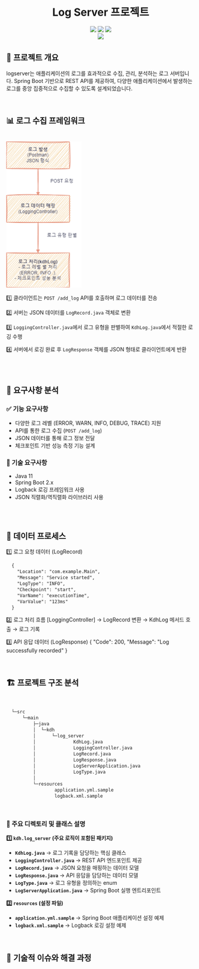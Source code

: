 <div align="center">

<!-- logo -->
# Log Server 프로젝트
[<img src="https://img.shields.io/badge/-readme.md-important?style=flat&logo=google-chrome&logoColor=white" />]() [<img src="https://img.shields.io/badge/-tech blog-blue?style=flat&logo=google-chrome&logoColor=white" />]() [<img src="https://img.shields.io/badge/release-v0.0.0-yellow?style=flat&logo=google-chrome&logoColor=white" />]() 
<br/> [<img src="https://img.shields.io/badge/프로젝트 기간-2023.03.17~2023.7.15-green?style=flat&logo=&logoColor=white" />]()
</div> 

## 📜 프로젝트 개요
logserver는 애플리케이션의 로그를 효과적으로 수집, 관리, 분석하는 로그 서버입니다.
Spring Boot 기반으로 REST API를 제공하여, 다양한 애플리케이션에서 발생하는 로그를 중앙 집중적으로 수집할 수 있도록 설계되었습니다.

<br />

## **📊 로그 수집 프레임워크**
<br />

<img src="images/log-server-process.png" alt="설명" style="width: 200px; height: auto;">

<br />

1️⃣ 클라이언트는 `POST /add_log` API를 호출하며 로그 데이터를 전송

2️⃣ 서버는 JSON 데이터를 `LogRecord.java` 객체로 변환

3️⃣ `LoggingController.java`에서 로그 유형을 판별하여 `KdhLog.java`에서 적절한 로깅 수행

4️⃣ 서버에서 로깅 완료 후 `LogResponse` 객체를 JSON 형태로 클라이언트에게 반환

<br />

<br />


## 📌 요구사항 분석
### ✅ 기능 요구사항

- 다양한 로그 레벨 (ERROR, WARN, INFO, DEBUG, TRACE) 지원
- API를 통한 로그 수집 (`POST /add_log`)
- JSON 데이터를 통해 로그 정보 전달
- 체크포인트 기반 성능 측정 기능 설계

### 🔧 기술 요구사항

- Java 11 
- Spring Boot 2.x
- Logback 로깅 프레임워크 사용
- JSON 직렬화/역직렬화 라이브러리 사용

<br />

<br />

## 🔄 데이터 프로세스


1️⃣ 로그 요청 데이터 (LogRecord)

      {
        "Location": "com.example.Main",
        "Message": "Service started",
        "LogType": "INFO",
        "Checkpoint": "start",
        "VarName": "executionTime",
        "VarValue": "123ms"
      }

2️⃣ 로그 처리 흐름
      [LoggingController] → LogRecord 변환 → KdhLog 메서드 호출 → 로그 기록


3️⃣ API 응답 데이터 (LogResponse)
      {
        "Code": 200,
        "Message": "Log successfully recorded"
      }

<br />



## 🏗 프로젝트 구조 분석
<br />

      └─src
          └─main
              ├─java
              │  └─kdh
              │      └─log_server
              │              KdhLog.java
              │              LoggingController.java
              │              LogRecord.java
              │              LogResponse.java
              │              LogServerApplication.java
              │              LogType.java
              │
              └─resources
                      application.yml.sample
                      logback.xml.sample


<br />


### 📂 주요 디렉토리 및 클래스 설명

**1️⃣ `kdh.log_server` (주요 로직이 포함된 패키지)**

- **`KdhLog.java`** → 로그 기록을 담당하는 핵심 클래스
- **`LoggingController.java`** → REST API 엔드포인트 제공
- **`LogRecord.java`** → JSON 요청을 매핑하는 데이터 모델
- **`LogResponse.java`** → API 응답을 담당하는 데이터 모델
- **`LogType.java`** → 로그 유형을 정의하는 enum
- **`LogServerApplication.java`** → Spring Boot 실행 엔트리포인트

**2️⃣ `resources` (설정 파일)**

- **`application.yml.sample`** → Spring Boot 애플리케이션 설정 예제
- **`logback.xml.sample`** → Logback 로깅 설정 예제



<br />


 
## 🤔 기술적 이슈와 해결 과정



<br />
